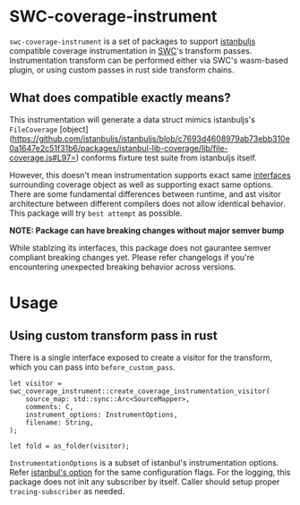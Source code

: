 # SWC-coverage-instrument

`swc-coverage-instrument` is a set of packages to support [istanbuljs](https://github.com/istanbuljs/istanbuljs) compatible coverage instrumentation in [SWC](https://github.com/swc-project/swc)'s transform passes. Instrumentation transform can be performed either via SWC's wasm-based plugin, or using custom passes in rust side transform chains.

## What does compatible exactly means?

This instrumentation will generate a data struct mimics istanbuljs's `FileCoverage` [object] (https://github.com/istanbuljs/istanbuljs/blob/c7693d4608979ab73ebb310e0a1647e2c51f31b6/packages/istanbul-lib-coverage/lib/file-coverage.js#L97=) conforms fixture test suite from istanbuljs itself.

However, this doesn't mean instrumentation supports exact same [interfaces](https://github.com/istanbuljs/istanbuljs/blob/c7693d4608979ab73ebb310e0a1647e2c51f31b6/packages/istanbul-lib-instrument/src/source-coverage.js#L37=) surrounding coverage object as well as supporting exact same options. There are some fundamental differences between runtime, and ast visitor architecture between different compilers does not allow identical behavior. This package will try `best attempt` as possible.

**NOTE: Package can have breaking changes without major semver bump**

While stablzing its interfaces, this package does not gaurantee semver compliant breaking changes yet. Please refer changelogs if you're encountering unexpected breaking behavior across versions.

# Usage

## Using custom transform pass in rust

There is a single interface exposed to create a visitor for the transform, which you can pass into `before_custom_pass`.

```
let visitor = swc_coverage_instrument::create_coverage_instrumentation_visitor(
    source_map: std::sync::Arc<SourceMapper>,
    comments: C,
    instrument_options: InstrumentOptions,
    filename: String,
);

let fold = as_folder(visitor);
```

`InstrumentationOptions` is a subset of istanbul's instrumentation options. Refer [istanbul's option](https://github.com/istanbuljs/istanbuljs/blob/master/packages/istanbul-lib-instrument/src/instrumenter.js#L16-L27=) for the same configuration flags. For the logging, this package does not init any subscriber by itself. Caller should setup proper `tracing-subscriber` as needed.
